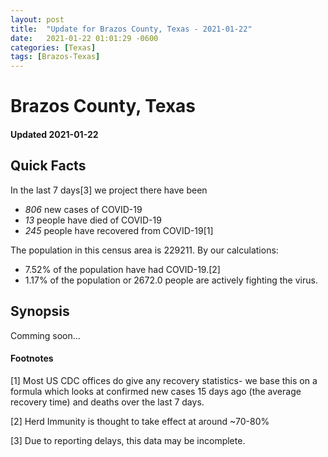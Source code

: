 ```yaml
---
layout: post
title:  "Update for Brazos County, Texas - 2021-01-22"
date:   2021-01-22 01:01:29 -0600
categories: [Texas]
tags: [Brazos-Texas]
---
```


# Brazos County, Texas
#### Updated 2021-01-22

## Quick Facts

In the last 7 days[3] we project there have been
- *806* new cases of COVID-19
- *13* people have died of COVID-19
- *245* people have recovered from COVID-19[1]

The population in this census area is 229211. By our calculations:
- 7.52% of the population have had COVID-19.[2]
- 1.17% of the population or 2672.0 people are actively fighting the virus.

## Synopsis

Comming soon...


#### Footnotes

[1] Most US CDC offices do give any recovery statistics- we base this on a formula which looks at confirmed new cases
15 days ago (the average recovery time) and deaths over the last 7 days.

[2] Herd Immunity is thought to take effect at around ~70-80%

[3] Due to reporting delays, this data may be incomplete.
 
    